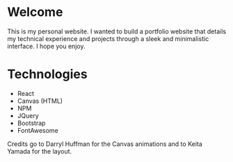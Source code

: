 # Welcome

This is my personal website. I wanted to build a portfolio website that details my technical experience and projects through a sleek and minimalistic interface. I hope you enjoy.

# Technologies

- React
- Canvas (HTML)
- NPM
- JQuery
- Bootstrap
- FontAwesome

Credits go to Darryl Huffman for the Canvas animations and to Keita Yamada for the layout.